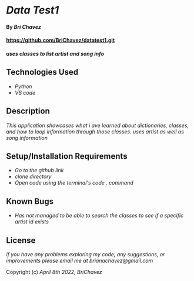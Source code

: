 # _Data Test1_

#### By _Bri Chavez_

#### https://github.com/BriChavez/datatest1.git

#### _uses classes to list artist and song info_

## Technologies Used

* _Python_
* _VS code_

## Description

_This application showcases what i ave learned about dictionaries, classes, and how to loop information through those classes. uses artist as well as song information_

## Setup/Installation Requirements

* _Go to the github link_
* _clone directory_
* _Open code using the terminal's code . command_


## Known Bugs

* _Has not managed to be able to search the classes to see if a specific artist id exists_

## License

_if you have any problems exploring my code, any suggestions, or improvements please email me at brianachavez@gmail.com_

Copyright (c) _April 8th 2022, BriChavez_